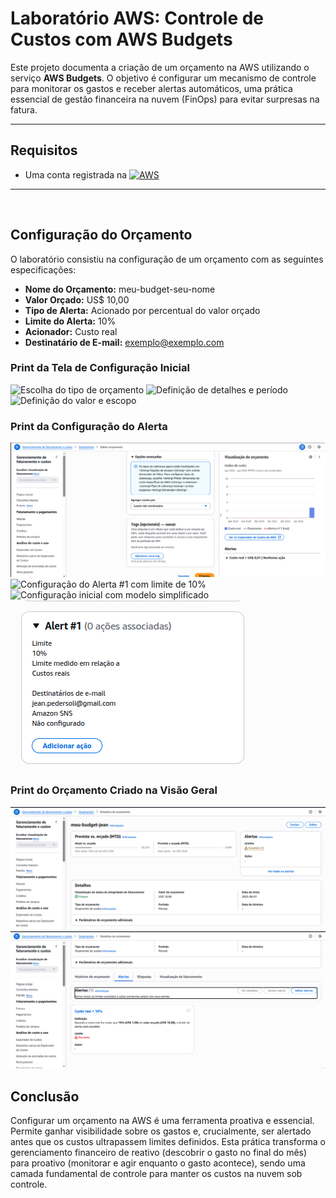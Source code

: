 # Laboratório AWS: Controle de Custos com AWS Budgets

Este projeto documenta a criação de um orçamento na AWS utilizando o serviço **AWS Budgets**. O objetivo é configurar um mecanismo de controle para monitorar os gastos e receber alertas automáticos, uma prática essencial de gestão financeira na nuvem (FinOps) para evitar surpresas na fatura.

-------------------------------------------

## Requisitos

- Uma conta registrada na [![AWS](https://img.shields.io/badge/AWS-%23FF9900.svg?style=for-the-badge&logo=amazon-aws&logoColor=white)](https://aws.amazon.com)
------------------------------------------------------
<br>

## Configuração do Orçamento

O laboratório consistiu na configuração de um orçamento com as seguintes especificações:

* **Nome do Orçamento:** meu-budget-seu-nome
* **Valor Orçado:** US$ 10,00
* **Tipo de Alerta:** Acionado por percentual do valor orçado
* **Limite do Alerta:** 10%
* **Acionador:** Custo real
* **Destinatário de E-mail:** exemplo@exemplo.com

### Print da Tela de Configuração Inicial
![Escolha do tipo de orçamento](https://github.com/Jeanpd1/laborat-ro_aws_budgets_controle_custos/blob/main/Prints/1-Escolher%20tipo%20de%20or%C3%A7amento.png?raw=true)
![Definição de detalhes e período](https://github.com/Jeanpd1/laborat-ro_aws_budgets_controle_custos/blob/main/Prints/3-Definir%20valor%20do%20or%C3%A7amento.png?raw=true)
![Definição do valor e escopo](https://github.com/Jeanpd1/laborat-ro_aws_budgets_controle_custos/blob/main/Prints/4-Escopo%20do%20or%C3%A7amento.png?raw=true)

### Print da Configuração do Alerta
![Definição das opções avançadas](https://github.com/Jeanpd1/laborat-ro_aws_budgets_controle_custos/blob/main/Prints/5-Op%C3%A7%C3%B5es%20avan%C3%A7adas.png?raw=true)
![Configuração do Alerta #1 com limite de 10%](https://github.com/Jeanpd1/laborat-ro_aws_budgets_controle_custos/blob/main/Prints/6-Valor%20do%20or%C3%A7amento.png?raw=true)
![Configuração inicial com modelo simplificado](https://github.com/Jeanpd1/laborat-ro_aws_budgets_controle_custos/blob/main/Prints/2-Nome%20do%20or%C3%A7amento.png?raw=true)
![Resumo do Alerta #1 após configuração](https://github.com/Jeanpd1/laborat-ro_aws_budgets_controle_custos/blob/main/Prints/7-Alert%231.png?raw=true)


### Print do Orçamento Criado na Visão Geral
![Página principal do orçamento criado](https://github.com/Jeanpd1/laborat-ro_aws_budgets_controle_custos/blob/main/Prints/8-principal%20budget.png?raw=true)
![Aba de Alertas mostrando o status](https://github.com/Jeanpd1/laborat-ro_aws_budgets_controle_custos/blob/main/Prints/9-Alerta.png?raw=true)


## Conclusão

Configurar um orçamento na AWS é uma ferramenta proativa e essencial. Permite ganhar visibilidade sobre os gastos e, crucialmente, ser alertado antes que os custos ultrapassem limites definidos. Esta prática transforma o gerenciamento financeiro de reativo (descobrir o gasto no final do mês) para proativo (monitorar e agir enquanto o gasto acontece), sendo uma camada fundamental de controle para manter os custos na nuvem sob controle.

